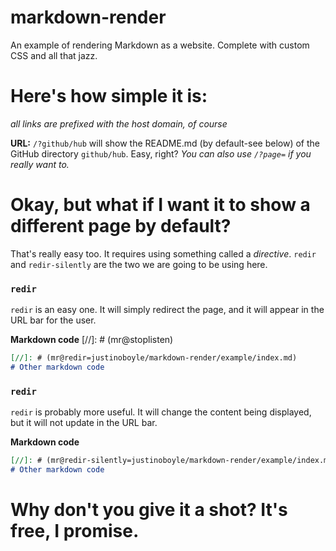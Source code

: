 # markdown-render

An example of rendering Markdown as a website. Complete with custom CSS and all that jazz.

# Here's how simple it is:
*all links are prefixed with the host domain, of course*

**URL:**
`/?github/hub` will show the README.md (by default-see below) of the GitHub directory `github/hub`. Easy, right? *You can also use `/?page=` if you really want to.*

# Okay, but what if I want it to show a different page by default?

That's really easy too. It requires using something called a *directive*. `redir` and `redir-silently` are the two we are going to be using here.
### `redir`
`redir` is an easy one. It will simply redirect the page, and it will appear in the URL bar for the user.

**Markdown code**
[//]: # (mr@stoplisten)
``` markdown
[//]: # (mr@redir=justinoboyle/markdown-render/example/index.md)
# Other markdown code
```

### `redir`
`redir` is probably more useful. It will change the content being displayed, but it will not update in the URL bar.

**Markdown code**

``` markdown
[//]: # (mr@redir-silently=justinoboyle/markdown-render/example/index.md)
# Other markdown code
```


# Why don't you give it a shot? It's free, I promise.

